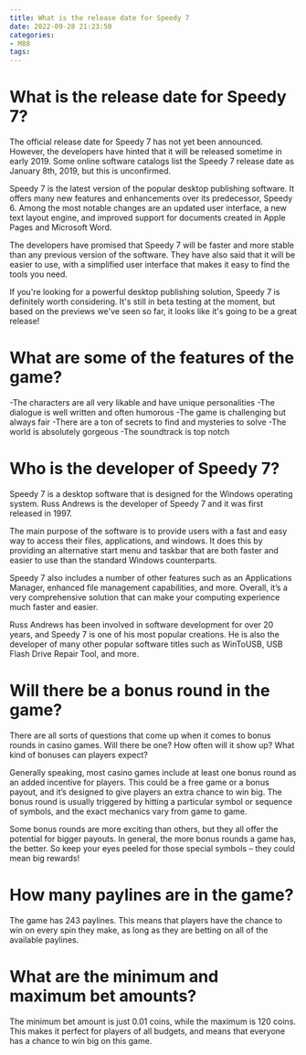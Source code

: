 ```yaml
---
title: What is the release date for Speedy 7
date: 2022-09-28 21:23:50
categories:
- M88
tags:
---
```



#  What is the release date for Speedy 7?

The official release date for Speedy 7 has not yet been announced. However, the developers have hinted that it will be released sometime in early 2019. Some online software catalogs list the Speedy 7 release date as January 8th, 2019, but this is unconfirmed.

Speedy 7 is the latest version of the popular desktop publishing software. It offers many new features and enhancements over its predecessor, Speedy 6. Among the most notable changes are an updated user interface, a new text layout engine, and improved support for documents created in Apple Pages and Microsoft Word.

The developers have promised that Speedy 7 will be faster and more stable than any previous version of the software. They have also said that it will be easier to use, with a simplified user interface that makes it easy to find the tools you need.

If you're looking for a powerful desktop publishing solution, Speedy 7 is definitely worth considering. It's still in beta testing at the moment, but based on the previews we've seen so far, it looks like it's going to be a great release!

#  What are some of the features of the game?

-The characters are all very likable and have unique personalities
-The dialogue is well written and often humorous
-The game is challenging but always fair
-There are a ton of secrets to find and mysteries to solve
-The world is absolutely gorgeous
-The soundtrack is top notch

#  Who is the developer of Speedy 7?

Speedy 7 is a desktop software that is designed for the Windows operating system. Russ Andrews is the developer of Speedy 7 and it was first released in 1997.

The main purpose of the software is to provide users with a fast and easy way to access their files, applications, and windows. It does this by providing an alternative start menu and taskbar that are both faster and easier to use than the standard Windows counterparts.

Speedy 7 also includes a number of other features such as an Applications Manager, enhanced file management capabilities, and more. Overall, it’s a very comprehensive solution that can make your computing experience much faster and easier.

Russ Andrews has been involved in software development for over 20 years, and Speedy 7 is one of his most popular creations. He is also the developer of many other popular software titles such as WinToUSB, USB Flash Drive Repair Tool, and more.

#  Will there be a bonus round in the game?

There are all sorts of questions that come up when it comes to bonus rounds in casino games. Will there be one? How often will it show up? What kind of bonuses can players expect?

Generally speaking, most casino games include at least one bonus round as an added incentive for players. This could be a free game or a bonus payout, and it’s designed to give players an extra chance to win big. The bonus round is usually triggered by hitting a particular symbol or sequence of symbols, and the exact mechanics vary from game to game.

Some bonus rounds are more exciting than others, but they all offer the potential for bigger payouts. In general, the more bonus rounds a game has, the better. So keep your eyes peeled for those special symbols – they could mean big rewards!

#  How many paylines are in the game?

The game has 243 paylines. This means that players have the chance to win on every spin they make, as long as they are betting on all of the available paylines.

# What are the minimum and maximum bet amounts?

The minimum bet amount is just 0.01 coins, while the maximum is 120 coins. This makes it perfect for players of all budgets, and means that everyone has a chance to win big on this game.